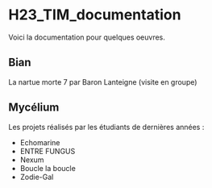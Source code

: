 # H23_TIM_documentation

Voici la documentation pour quelques oeuvres.

## Bian

La nartue morte 7 par Baron Lanteigne (visite en groupe)

## Mycélium

Les projets réalisés par les étudiants de dernières années :

 - Echomarine
 - ENTRE FUNGUS
 - Nexum
 - Boucle la boucle
 - Zodie-Gal
